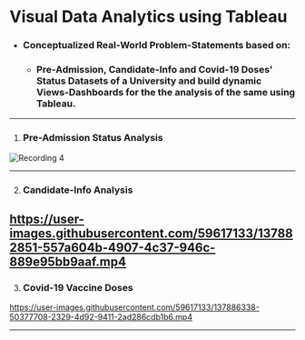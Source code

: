 # Visual Data Analytics using Tableau
* ### Conceptualized Real-World Problem-Statements based on:
  * ### Pre-Admission, Candidate-Info  and Covid-19 Doses' Status Datasets of a University and build dynamic Views-Dashboards for the the analysis of the same using Tableau.
---------------------------------------------------------------------------------------------------------------------------------------------------------------------------
1. ### Pre-Admission Status Analysis



![Recording  4](https://user-images.githubusercontent.com/59617133/137796887-863cc1e2-67e7-4d2d-8d9c-419fd035b9b7.gif)

---------------------------------------------------------------------------------------------------------------------------------------------------------------------------
2. ### Candidate-Info Analysis






https://user-images.githubusercontent.com/59617133/137882851-557a604b-4907-4c37-946c-889e95bb9aaf.mp4
---------------------------------------------------------------------------------------------------------------------------------------------------------------------------


3. ### Covid-19 Vaccine Doses




https://user-images.githubusercontent.com/59617133/137886338-50377708-2329-4d92-9411-2ad286cdb1b6.mp4

---------------------------------------------------------------------------------------------------------------------------------------------------------------------------

